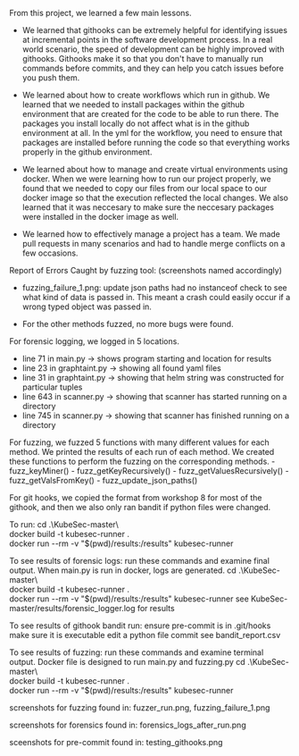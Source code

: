 From this project, we learned a few main lessons.

- We learned that githooks can be extremely helpful for identifying issues at incremental points in the software development process.
In a real world scenario, the speed of development can be highly improved with githooks. Githooks make it so that you don't have to manually run commands before commits, and they can help you catch issues before you push them.

- We learned about how to create workflows which run in github. We learned that we needed to install packages within the github environment that are created for the code to be able to run there. The packages you install locally do not affect what is in the github environment at all. In the yml for the workflow, you need to ensure that packages are installed before running the code so that everything works properly in the github environment.

- We learned about how to manage and create virtual environments using docker. When we were learning how to run our project properly, we found that we needed to copy our files from our local space to our docker image so that the execution reflected the local changes. We also learned that it was neccesary to make sure the neccesary packages were installed in the docker image as well.

- We learned how to effectively manage a project has a team. We made pull requests in many scenarios and had to handle merge conflicts on a few occasions.

Report of Errors Caught by fuzzing tool:
  (screenshots named accordingly)
- fuzzing_failure_1.png: update json paths had no instanceof check to see what kind of data is passed in. This meant a crash could easily occur if a wrong typed object was passed in.

- For the other methods fuzzed, no more bugs were found.

For forensic logging, we logged in 5 locations.

- line 71 in main.py -> shows program starting and location for results
- line 23 in graphtaint.py -> showing all found yaml files
- line 31 in graphtaint.py -> showing that helm string was constructed for particular tuples
- line 643 in scanner.py -> showing that scanner has started running on a directory
- line 745 in scanner.py -> showing that scanner has finished running on a directory

For fuzzing, we fuzzed 5 functions with many different values for each method. We printed the results of each run of each method. We created these functions to perform the fuzzing on the corresponding methods.
    - fuzz_keyMiner()
    - fuzz_getKeyRecursively()
    - fuzz_getValuesRecursively()
    - fuzz_getValsFromKey()
    - fuzz_update_json_paths()  

For git hooks, we copied the format from workshop 8 for most of the githook, and then we also only ran bandit if python files were changed.


To run:
cd .\KubeSec-master\  
docker build -t kubesec-runner .  
docker run --rm -v "$(pwd)/results:/results" kubesec-runner

To see results of forensic logs:
run these commands and examine final output. When main.py is run in docker, logs are generated.
cd .\KubeSec-master\  
docker build -t kubesec-runner .  
docker run --rm -v "$(pwd)/results:/results" kubesec-runner
see KubeSec-master/results/forensic_logger.log for results

To see results of githook bandit run:
ensure pre-commit is in .git/hooks
make sure it is executable
edit a python file
commit
see bandit_report.csv

To see results of fuzzing:
run these commands and examine terminal output. Docker file is designed to run main.py and fuzzing.py
cd .\KubeSec-master\  
docker build -t kubesec-runner .  
docker run --rm -v "$(pwd)/results:/results" kubesec-runner


screenshots for fuzzing found in: fuzzer_run.png, fuzzing_failure_1.png

screenshots for forensics found in: forensics_logs_after_run.png 

sceenshots for pre-commit found in: testing_githooks.png

